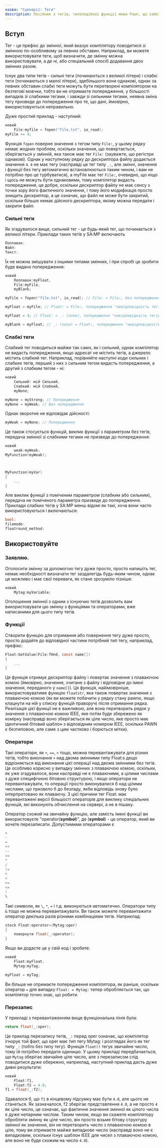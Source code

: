 ```yaml
---
назва: "Сценарії: Теги"
description: Посібник з тегів, типоподібної функції мови Pawn, що забезпечує безпеку при роботі зі значеннями з різним призначенням.
---
```


## Вступ

Тег - це префікс до змінної, який вказує компілятору поводитися зі змінною по-особливому за певних обставин. Наприклад, ви можете використовувати теги, щоб визначити, де змінну можна використовувати, а де ні, або спеціальний спосіб додавання двох змінних разом.

Існує два типи тегів - сильні теги (починаються з великої літери) і слабкі теги (починаються з малої літери), здебільшого вони однакові, однак за певних обставин слабкі теги можуть бути перетворені компілятором на безтегові мовчки, тобто ви не отримаєте попередження, у більшості випадків зі слабкими тегами, і завжди зі сильними тегами, неявна зміна тегу призведе до попередження про те, що дані, ймовірно, використовуються неправильно.

Дуже простий приклад - наступний:

```c
новий
    File:myfile = fopen("file.txt", io_read);
myFile += 4;
```

Функція `fopen` поверне значення з тегом типу `File:`, у цьому рядку немає жодних проблем, оскільки значення, що повертається, зберігається у змінній, яка також має тег `File:` (зауважте, що регістри однакові). Однак у наступному рядку до дескриптора файлу додається значення `4`. `4` не має тегу (насправді це тег типу `_:`, але змінні, значення і функції без тегу автоматично встановлюються таким чином, і вам не потрібно про це турбуватися), а myFile має тег `File:`, очевидно, що ніщо і щось не можуть бути однаковими, тому компілятор видасть попередження, це добре, оскільки дескриптор файлу не має сенсу з точки зору його фактичного значення, і тому його модифікація просто знищить дескриптор, а це означає, що файл не може бути закритий, оскільки більше немає дійсного дескриптора, якому можна передати і закрити файл.

### Сильні теги

Як згадувалося вище, сильний тег - це будь-який тег, що починається з великої літери. Приклади таких тегів у SA:MP включають

```c
Поплавок:
Файл:
Текст:
```

Їх не можна змішувати з іншими типами змінних, і при спробі це зробити буде видано попередження:

```c
новий
    Поплавок:myFloat,
    File:myFile,
    myBlank;

myFile = fopen("file.txt", io_read); // File: = File:, без попередження

myFloat = myFile; // Float: = File:, попередження "невідповідність тегів"

myFloat = 4; // Float: = _: (none), попередження "невідповідність тегів"

myBlank = myFloat; // _: (none) = Float:, попередження "невідповідність тегів"
```

### Слабкі теги

Слабкий тег поводиться майже так само, як і сильний, однак компілятор не видасть попередження, якщо адресат не містить тегів, а джерело містить слабкий тег. Наприклад, порівняйте наступні коди сильних і слабких тегів, перший з них з сильним тегом видасть попередження, а другий з слабким тегом - ні:

```c
новий
    Сильний: мій Сильний,
    Слабкий: мій Слабкий,
    myNone;

myNone = myStrong; // Попередження
myNone = myWeak; // Без попередження
```

Однак зворотне не відповідає дійсності:

```c
myWeak = myNone; // Попередження
```

Це також стосується функцій, виклик функції з параметром без тегів, передача змінної зі слабкими тегами не призведе до попередження:

```c
новий
    weak:myWeak;
MyFunction(myWeak);



MyFunction(myVar)
{
    ...
}
```

Але виклик функції з поміченим параметром (слабким або сильним), передача не поміченого параметра призведе до попередження. Приклади слабких тегів у SA:MP менш відомі як такі, хоча вони часто використовуються і включаються:

```c
bool:
filemode:
floatround_method:
```

## Використовуйте

### Заявляю.

Оголосити змінну за допомогою тегу дуже просто, просто напишіть тег, немає необхідності визначати тег заздалегідь будь-яким чином, однак це можливо і має свої переваги, як стане зрозуміло пізніше:

```c
новий
    Mytag:myVariable;
```

Оголошення змінної з одним з існуючих тегів дозволить вам використовувати цю змінну з функціями та операторами, вже написаними для цього типу тегів.

### Функції

Створити функцію для отримання або повернення тегу дуже просто, просто додайте до відповідної частини потрібний тип тегу, наприклад, префікс:

```c
Float:GetValue(File:fHnd, const name[])
{
    ...
}
```

Ця функція отримує дескриптор файлу і повертає значення з плаваючою комою (ймовірно, значення, зчитане з файлу і відповідне до імені значення, переданого у `name[]`). Ця функція, найімовірніше, використовуватиме функцію `floatstr`, яка також повертає значення з плаваючою комою (як ви можете побачити у рядку стану pawno, якщо клацнути на ній у списку функцій праворуч) після отримання рядка. Реалізація цієї функції не є важливою, але вона перетворить рядок у значення з плаваючою комою IEEE, яке потім буде збережено як комірку (насправді воно зберігається як ціле число, яке просто має ідентичний бітовий шаблон з відповідним номером IEEE, оскільки PAWN є безтиповою, але саме з цим частково і борються мітки).

### Оператори

Такі оператори, як `+`, `==`, `>` тощо, можна перевантажувати для різних тегів, тобто виконання `+` над двома змінними типу Float:s дещо відрізняється від виконання цієї операції над двома змінними без тегів. Це особливо корисно у випадку змінних з плаваючою комою, оскільки, як уже згадувалося, вони насправді не є плаваючими, а цілими числами з дуже специфічною бітовою структурою, і якщо оператори не перевантажувати, то операції просто виконувалися б над цілими числами, що призвело б до безладу, якби відповідь знову було інтерпретовано як плаваючу. З цієї причини тег Float: має перевантажені версії більшості операторів для виклику спеціальних функцій, які виконують обчислення на сервері, а не в пішаку.

Оператор схожий на звичайну функцію, але замість імені функції ви використовуєте "operator(**symbol**)", де (**symbol**) - це оператор, який ви хочете перезаписати. Допустимими операторами є

```c
+
-
=
++
--
==
*
/
!=
>
<
>=
<=
!
%
```

Такі символи, як `\`, `*`, `=` і т.д. виконуються автоматично. Оператори типу `&` тощо не можна перевантажувати. Ви також можете перевантажити оператор декілька разів різними комбінаціями тегів. Наприклад:

```c
stock Float:operator=(Mytag:oper)
{
    повернути float(_:operator);
}
```

Якщо ви додасте це у свій код і зробите:

```c
новий
    Float:myFloat,
    Mytag:myTag;

myFloat = myTag;
```

Ви більше не отримаєте попередження компілятора, як раніше, оскільки оператор `=` для випадку `Float: = Mytag:` тепер обробляється так, що компілятор точно знає, що робити.

### Перезапис

У прикладі з перевантаженням вище функціональна лінія була:

```c
return float(_:oper);
```

Це приклад перезапису тегів, `_:` перед oper означає, що компілятор ігнорує той факт, що oper має тип тегу Mytag: і розглядає його як тег типу `_:` (тобто без типу тегу). Функція `float()` тегує звичайне число, тому їй потрібно передати одиницю. У цьому прикладі передбачається, що `Mytag` зберігає звичайне ціле число, але з перезаписом слід поводитися дуже обережно, наприклад, наступний приклад дасть дуже дивні результати:

```c
новий
    Float:f1,
    Float:f2 = 4.0;
f1 = float(_:f2);
```

Здавалося б, що `f1` в кінцевому підсумку має бути `4.0`, але цього не станеться. Як зазначалося, f2 зберігає представлення `4.0`, а не просто `4` як ціле число, це означає, що фактичне значення змінної як цілого числа є дуже непарним числом. Таким чином, якщо ви скажете компілятору обробляти змінну як ціле число, він просто візьме бітову структуру змінної як значення, він не перетворить число з плаваючою комою в ціле, тому ви отримаєте майже випадкове число (насправді воно не є випадковим, оскільки існує шаблон IEEE для чисел з плаваючою комою, але воно не буде схожим на число `4.0`).


